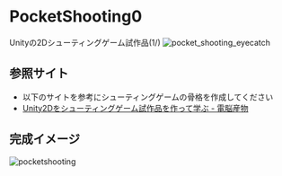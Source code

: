 # PocketShooting0
Unityの2Dシューティングゲーム試作品(1/)
![pocket_shooting_eyecatch](https://user-images.githubusercontent.com/32384416/217681831-93edc166-744d-46c2-9576-bdd1ee6f297e.jpg)

## 参照サイト
- 以下のサイトを参考にシューティングゲームの骨格を作成してください
- [Unity2Dをシューティングゲーム試作品を作って学ぶ - 電脳産物](https://dianxnao.com/unity2d%e3%82%92%e3%82%b7%e3%83%a5%e3%83%bc%e3%83%86%e3%82%a3%e3%83%b3%e3%82%b0%e3%82%b2%e3%83%bc%e3%83%a0%e8%a9%a6%e4%bd%9c%e5%93%81%e3%82%92%e4%bd%9c%e3%81%a3%e3%81%a6%e5%ad%a6%e3%81%b6/)

## 完成イメージ
![pocketshooting](https://user-images.githubusercontent.com/32384416/217684655-ba9ec2ae-db92-4434-aaee-4a3e88110592.gif)

